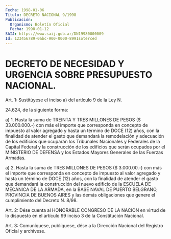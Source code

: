 ```yaml
---
Fecha: 1998-01-06
Título: DECRETO NACIONAL 9/1998
Publicación:
  Organismo: Boletín Oficial
  Fecha: 1998-01-12
SAIJ: https://www.saij.gob.ar/DN19980000009
Id: 123456789-0abc-900-0000-8991soterced
---
```

# DECRETO DE NECESIDAD Y URGENCIA SOBRE PRESUPUESTO NACIONAL.

<a id="1"></a>
Art. 1: Sustitúyese el inciso a) del artículo 9 de la Ley N.

24.624, de la siguiente forma:

a) 1. Hasta la suma de TREINTA Y TRES MILLONES DE PESOS ($ 33.000.000.-) con más el importe que corresponda en concepto de impuesto al valor agregado y hasta un término de DOCE (12) años, con la finalidad de atender el gasto que demandará la remodelación y adecuación de los edificios que ocuparán los Tribunales Nacionales y Federales de la Capital Federal y la construcción de los edificios que serán ocupados por el MINISTERIO DE DEFENSA y los Estados Mayores Generales  de las Fuerzas Armadas.

a) 2. Hasta la suma de TRES MILLONES DE PESOS ($ 3.000.00.-) con más el importe que corresponda en concepto de impuesto al valor agregado y hasta un término de DOCE (12)  años, con la finalidad de atender el gasto que demandará la construcción del nuevo edificio de la ESCUELA DE MECANICA DE LA ARMADA, en la BASE NAVAL DE PUERTO BELGRANO, PROVINCIA DE BUENOS AIRES y las demás obligaciones que genere el cumplimiento del Decreto N. 8/98.

<a id="2"></a>
Art. 2: Dése cuenta al HONORABLE CONGRESO DE LA NACION en virtud de lo dispuesto en el artículo  99 inciso 3 de la Constitución Nacional.

<a id="3"></a>
Art. 3: Comuníquese, publíquese, dése a la Dirección Nacional del Registro Oficial y archívese.